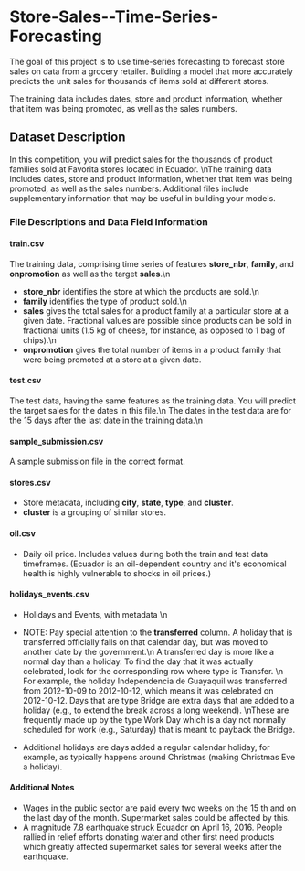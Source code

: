 # Store-Sales--Time-Series-Forecasting

The goal of this project is to use time-series forecasting to forecast store sales on data from a grocery retailer.
Building a model that more accurately predicts the unit sales for thousands of items sold at different stores.

The training data includes dates, store and product information, whether that item was being promoted, as well as the sales numbers. 


## **Dataset Description**
In this competition, you will predict sales for the thousands of product families sold at Favorita stores located in Ecuador. \nThe training data includes dates, store and product information, whether that item was being promoted, as well as the sales numbers. Additional files include supplementary information that may be useful in building your models.


### **File Descriptions and Data Field Information**
#### **train.csv**
The training data, comprising time series of features **store_nbr**, **family**, and **onpromotion** as well as the target **sales**.\n
- **store_nbr** identifies the store at which the products are sold.\n
- **family** identifies the type of product sold.\n
- **sales** gives the total sales for a product family at a particular store at a given date. Fractional values are possible since products can be sold in fractional units (1.5 kg of cheese, for instance, as opposed to 1 bag of chips).\n
- **onpromotion** gives the total number of items in a product family that were being promoted at a store at a given date.

#### **test.csv**
The test data, having the same features as the training data. You will predict the target sales for the dates in this file.\n
The dates in the test data are for the 15 days after the last date in the training data.\n

#### **sample_submission.csv**
A sample submission file in the correct format.

#### **stores.csv**
- Store metadata, including **city**, **state**, **type**, and **cluster**.
- **cluster** is a grouping of similar stores.

#### **oil.csv**
- Daily oil price. Includes values during both the train and test data timeframes. (Ecuador is an oil-dependent country and it's economical health is highly vulnerable to shocks in oil prices.)

#### **holidays_events.csv**
- Holidays and Events, with metadata \n
- NOTE: Pay special attention to the **transferred** column. A holiday that is transferred officially falls on that calendar day, but was moved to another date by the government.\n A transferred day is more like a normal day than a holiday. To find the day that it was actually celebrated, look for the corresponding row where type is Transfer. \n For example, the holiday Independencia de Guayaquil was transferred from 2012-10-09 to 2012-10-12, which means it was celebrated on 2012-10-12. Days that are type Bridge are extra days that are added to a holiday (e.g., to extend the break across a long weekend). \nThese are frequently made up by the type Work Day which is a day not normally scheduled for work (e.g., Saturday) that is meant to payback the Bridge.

- Additional holidays are days added a regular calendar holiday, for example, as typically happens around Christmas (making Christmas Eve a holiday).


#### Additional Notes
- Wages in the public sector are paid every two weeks on the 15 th and on the last day of the month. Supermarket sales could be affected by this.
- A magnitude 7.8 earthquake struck Ecuador on April 16, 2016. People rallied in relief efforts donating water and other first need products which greatly affected supermarket sales for several weeks after the earthquake.
